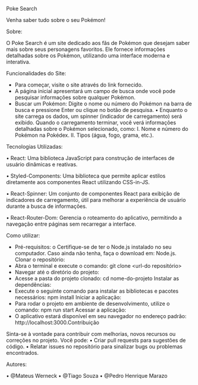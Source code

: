 Poke Search

Venha saber tudo sobre o seu Pokémon!

Sobre:

O Poke Search é um site dedicado aos fãs de Pokémon que desejam saber mais sobre seus personagens favoritos. Ele fornece informações detalhadas sobre os Pokémon, utilizando uma interface moderna e interativa.


Funcionalidades do Site:

- Para começar, visite o site através do link fornecido. 
- A página inicial apresentará um campo de busca onde você pode pesquisar informações sobre qualquer Pokémon.
- Buscar um Pokémon: 
    Digite o nome ou número do Pokémon na barra de busca e pressione Enter ou clique no botão de pesquisa. • 
    Enquanto o site carrega os dados, um spinner (indicador de carregamento) será exibido. 
    Quando o carregamento terminar, você verá informações detalhadas sobre o Pokémon selecionado, como: I. Nome e número do Pokémon na Pokédex. II. Tipos (água, fogo, grama, etc.).

Tecnologias Utilizadas:

• React: Uma biblioteca JavaScript para construção de interfaces de usuário dinâmicas e reativas.

• Styled-Components: Uma biblioteca que permite aplicar estilos diretamente aos componentes React utilizando CSS-in-JS.

• React-Spinner: Um conjunto de componentes React para exibição de indicadores de carregamento, útil para melhorar a experiência de usuário durante a busca de informações.

• React-Router-Dom: Gerencia o roteamento do aplicativo, permitindo a navegação entre páginas sem recarregar a interface.

Como utilizar:

 - Pré-requisitos: o Certifique-se de ter o Node.js instalado no seu computador. Caso ainda não tenha, faça o download em: Node.js.
Clonar o repositório: 
 - Abra o terminal e execute o comando: git clone <url-do repositório>
 - Navegar até o diretório do projeto: 
 - Acesse a pasta do projeto clonado: cd nome-do-projeto
Instalar as dependências: 
 - Execute o seguinte comando para instalar as bibliotecas e pacotes necessários: npm install
Iniciar a aplicação:
 - Para rodar o projeto em ambiente de desenvolvimento, utilize o comando: npm run start
Acessar a aplicação:
 - O aplicativo estará disponível em seu navegador no endereço padrão: http://localhost:3000.Contribuição

Sinta-se à vontade para contribuir com melhorias, novos recursos ou correções no projeto. Você pode: • Criar pull requests para sugestões de código. • Relatar issues no repositório para sinalizar bugs ou problemas encontrados.

Autores:

• @Mateus Werneck 
• @Tiago Souza 
• @Pedro Henrique Marazo